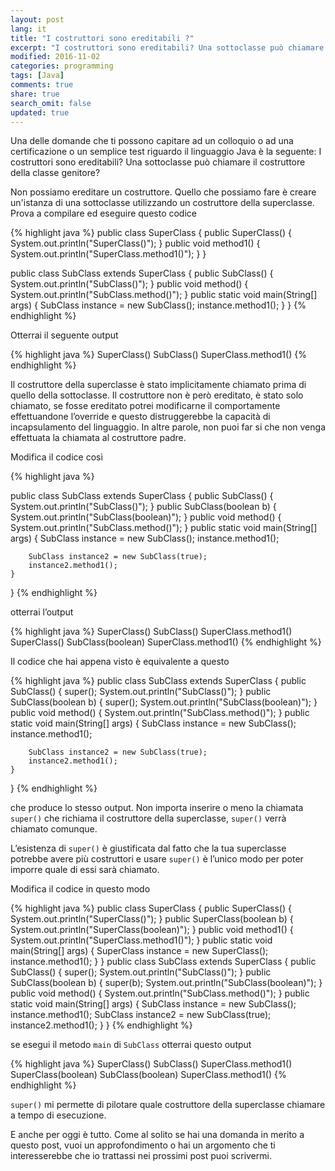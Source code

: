 ```yaml
---
layout: post
lang: it
title: "I costruttori sono ereditabili ?" 
excerpt: "I costruttori sono ereditabili? Una sottoclasse può chiamare il costruttore della classe genitore?"
modified: 2016-11-02
categories: programming
tags: [Java]
comments: true
share: true
search_omit: false
updated: true
---
```


Una delle domande che ti possono capitare ad un colloquio o ad una certificazione o un semplice test riguardo il linguaggio Java è la seguente:
I costruttori sono ereditabili? 
Una sottoclasse può chiamare il costruttore della classe genitore?

Non possiamo ereditare un costruttore. Quello che possiamo fare è creare un'istanza di una sottoclasse utilizzando un costruttore della superclasse.
Prova a compilare ed eseguire questo codice

{% highlight java %}
public class SuperClass {
    public SuperClass() {
        System.out.println("SuperClass()");
    }
    public void method1() {
        System.out.println("SuperClass.method1()");
    }
}

public class SubClass extends SuperClass {
    public SubClass() {
        System.out.println("SubClass()");
    }
    public void method() {
        System.out.println("SubClass.method()");
    }
    public static void main(String[] args) {
        SubClass instance = new SubClass();
        instance.method1();
    }
}
{% endhighlight %}

Otterrai il seguente output 

{% highlight java %}
SuperClass()
SubClass()
SuperClass.method1()
{% endhighlight %}

Il costruttore della superclasse è stato implicitamente chiamato prima di quello della sottoclasse. Il costruttore non è però ereditato, è stato solo chiamato, se fosse ereditato potrei modificarne il comportamente effettuandone l’override e questo distruggerebbe la capacità di incapsulamento del linguaggio.
In altre parole, non puoi far si che non venga effettuata la chiamata al costruttore padre.

Modifica il codice così

{% highlight java %}

public class SubClass extends SuperClass {
    public SubClass() {
        System.out.println("SubClass()");
    }
    public SubClass(boolean b) {
        System.out.println("SubClass(boolean)");
    }
    public void method() {
        System.out.println("SubClass.method()");
    }
    public static void main(String[] args) {
        SubClass instance = new SubClass();
        instance.method1();
        
        SubClass instance2 = new SubClass(true);
        instance2.method1();
    }
}
{% endhighlight %}

otterrai l’output

{% highlight java %}
SuperClass()
SubClass()
SuperClass.method1()
SuperClass()
SubClass(boolean)
SuperClass.method1()
{% endhighlight %}

Il codice che hai appena visto è equivalente a questo

{% highlight java %}
public class SubClass extends SuperClass {
    public SubClass() {
        super();
        System.out.println("SubClass()");
    }
    public SubClass(boolean b) {
        super();
        System.out.println("SubClass(boolean)");
    }
    public void method() {
        System.out.println("SubClass.method()");
    }
    public static void main(String[] args) {
        SubClass instance = new SubClass();
        instance.method1();

        SubClass instance2 = new SubClass(true);
        instance2.method1();
    }
}
{% endhighlight %}

che produce lo stesso output. Non importa inserire o meno la chiamata `super()` che richiama il costruttore della superclasse, `super()` verrà chiamato comunque.

L’esistenza di `super()` è giustificata dal fatto che la tua superclasse potrebbe avere più costruttori e usare `super()` è l’unico modo per poter imporre quale di essi sarà chiamato.

Modifica il codice in questo modo

{% highlight java %}
public class SuperClass {
    public SuperClass() {
        System.out.println("SuperClass()");
    }
    public SuperClass(boolean b) {
        System.out.println("SuperClass(boolean)");
    }
    public void method1() {
        System.out.println("SuperClass.method1()");
    }
    public static void main(String[] args) {
        SuperClass instance = new SuperClass();
        instance.method1();
    }
}
public class SubClass extends SuperClass {
    public SubClass() {
        super();
        System.out.println("SubClass()");
    }
    public SubClass(boolean b) {
        super(b);
        System.out.println("SubClass(boolean)");
    }
    public void method() {
        System.out.println("SubClass.method()");
    }
    public static void main(String[] args) {
        SubClass instance = new SubClass();
        instance.method1();
        SubClass instance2 = new SubClass(true);
        instance2.method1();
    }
}
{% endhighlight %}

se esegui il metodo `main` di `SubClass` otterrai questo output

{% highlight java %}
SuperClass()
SubClass()
SuperClass.method1()
SuperClass(boolean)
SubClass(boolean)
SuperClass.method1()
{% endhighlight %}

`super()` mi permette di pilotare quale costruttore della superclasse chiamare a tempo di esecuzione.

E anche per oggi è tutto. Come al solito se hai una domanda in merito a questo post, vuoi un approfondimento o hai un argomento che ti interesserebbe che io trattassi nei prossimi post puoi scrivermi.
